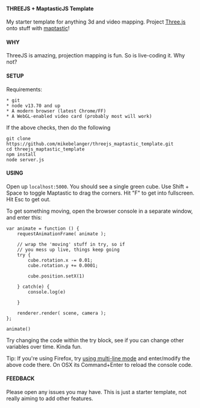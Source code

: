 #### THREEJS + MaptasticJS Template

My starter template for anything 3d and video mapping.  Project [Three.js](https://threejs.org) onto stuff with [maptastic](https://github.com/glowbox/maptasticjs)! 

#### WHY

ThreeJS is amazing, projection mapping is fun.  So is live-coding it.  Why not?

#### SETUP

Requirements:

```
* git
* node v13.70 and up
* A modern browser (latest Chrome/FF)
* A WebGL-enabled video card (probably most will work)
```

If the above checks, then do the following

```
git clone https://github.com/mikebelanger/threejs_maptastic_template.git
cd threejs_maptastic_template
npm install
node server.js
```

#### USING

Open up `localhost:5000`.  You should see a single green cube.  Use Shift + Space to toggle Maptastic to drag the corners.  Hit "F" to get into fullscreen.  Hit Esc to get out.

To get something moving, open the browser console in a separate window, and enter this:

```
var animate = function () {
	requestAnimationFrame( animate );
	
	// wrap the 'moving' stuff in try, so if 
	// you mess up live, things keep going
	try {
		cube.rotation.x -= 0.01;
		cube.rotation.y += 0.0001;
		
		cube.position.setX(1)
    
	} catch(e) {
		console.log(e)
		
	}
	
	renderer.render( scene, camera );
};

animate()
```

Try changing the code within the try block, see if you can change other variables over time.  Kinda fun.

Tip: If you're using Firefox, try [using multi-line mode](https://hacks.mozilla.org/2019/12/firefox-71-a-year-end-arrival/) and enter/modify the above code there.   On OSX its Command+Enter to reload the console code.

#### FEEDBACK

Please open any issues you may have.  This is just a starter template, not really aiming to add other features.